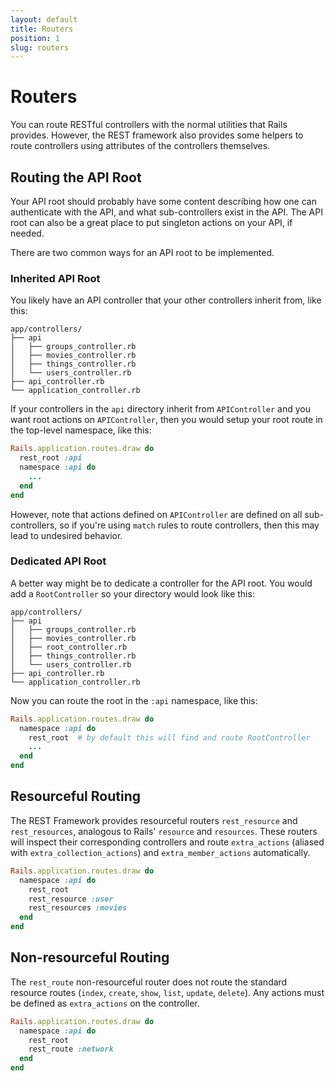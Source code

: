 ```yaml
---
layout: default
title: Routers
position: 1
slug: routers
---
```

# Routers

You can route RESTful controllers with the normal utilities that Rails provides. However, the REST
framework also provides some helpers to route controllers using attributes of the controllers
themselves.

## Routing the API Root

Your API root should probably have some content describing how one can authenticate with the API,
and what sub-controllers exist in the API. The API root can also be a great place to put singleton
actions on your API, if needed.

There are two common ways for an API root to be implemented.

### Inherited API Root

You likely have an API controller that your other controllers inherit from, like this:

```shell
app/controllers/
├── api
│   ├── groups_controller.rb
│   ├── movies_controller.rb
│   ├── things_controller.rb
│   └── users_controller.rb
├── api_controller.rb
└── application_controller.rb
```

If your controllers in the `api` directory inherit from `APIController` and you want root actions on
`APIController`, then you would setup your root route in the top-level namespace, like this:

```ruby
Rails.application.routes.draw do
  rest_root :api
  namespace :api do
    ...
  end
end
```

However, note that actions defined on `APIController` are defined on all sub-controllers, so if
you're using `match` rules to route controllers, then this may lead to undesired behavior.

### Dedicated API Root

A better way might be to dedicate a controller for the API root. You would add a `RootController` so
your directory would look like this:

```shell
app/controllers/
├── api
│   ├── groups_controller.rb
│   ├── movies_controller.rb
│   ├── root_controller.rb
│   ├── things_controller.rb
│   └── users_controller.rb
├── api_controller.rb
└── application_controller.rb
```

Now you can route the root in the `:api` namespace, like this:

```ruby
Rails.application.routes.draw do
  namespace :api do
    rest_root  # by default this will find and route RootController
    ...
  end
end
```

## Resourceful Routing

The REST Framework provides resourceful routers `rest_resource` and `rest_resources`, analogous to
Rails' `resource` and `resources`. These routers will inspect their corresponding controllers and
route `extra_actions` (aliased with `extra_collection_actions`) and `extra_member_actions`
automatically.

```ruby
Rails.application.routes.draw do
  namespace :api do
    rest_root
    rest_resource :user
    rest_resources :movies
  end
end
```

## Non-resourceful Routing

The `rest_route` non-resourceful router does not route the standard resource routes (`index`,
`create`, `show`, `list`, `update`, `delete`). Any actions must be defined as `extra_actions` on the
controller.

```ruby
Rails.application.routes.draw do
  namespace :api do
    rest_root
    rest_route :network
  end
end
```
